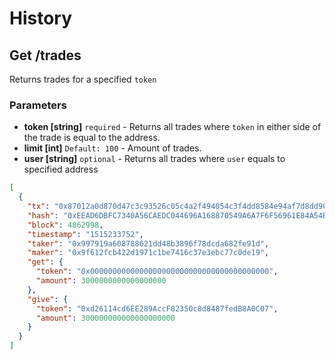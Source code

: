 # History

## Get /trades

Returns trades for a specified ```token```

### Parameters
* **token [string]** ```required``` - Returns all trades where ```token``` in either side of the trade is equal to the address. 
* **limit [int]** ```Default: 100``` - Amount of trades. 
* **user [string]** ```optional``` - Returns all trades where ```user``` equals to specified address

```json
[
  {
    "tx": "0x87012a0d870d47c3c93526c05c4a2f494054c3f4dd8584e94af7d8dd90a535f8",
    "hash": "0xEEAD6DBFC7340A56CAEDC044696A168870549A6A7F6F56961E84A54BD9970B8A",
    "block": 4862998,
    "timestamp": "1515233752",
    "taker": "0x997919a608788621dd48b3896f78dcda682fe91d",
    "maker": "0x9f612fcb422d1971c1be7416c37e3ebc77c0de19",
    "get": {
      "token": "0x0000000000000000000000000000000000000000",
      "amount": 3000000000000000000
    },
    "give": {
      "token": "0xd26114cd6EE289AccF82350c8d8487fedB8A0C07",
      "amount": 300000000000000000000
    }
  }
]
```